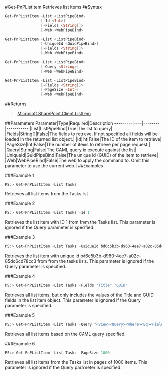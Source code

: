 #Get-PnPListItem
Retrieves list items
##Syntax
```powershell
Get-PnPListItem -List <ListPipeBind>
                [-Id <Int>]
                [-Fields <String[]>]
                [-Web <WebPipeBind>]
```


```powershell
Get-PnPListItem -List <ListPipeBind>
                [-UniqueId <GuidPipeBind>]
                [-Fields <String[]>]
                [-Web <WebPipeBind>]
```


```powershell
Get-PnPListItem -List <ListPipeBind>
                [-Query <String>]
                [-Web <WebPipeBind>]
```


```powershell
Get-PnPListItem -List <ListPipeBind>
                [-Fields <String[]>]
                [-PageSize <Int>]
                [-Web <WebPipeBind>]
```


##Returns
>[Microsoft.SharePoint.Client.ListItem](https://msdn.microsoft.com/en-us/library/microsoft.sharepoint.client.listitem.aspx)

##Parameters
Parameter|Type|Required|Description
---------|----|--------|-----------
|List|ListPipeBind|True|The list to query|
|Fields|String[]|False|The fields to retrieve. If not specified all fields will be loaded in the returned list object.|
|Id|Int|False|The ID of the item to retrieve|
|PageSize|Int|False|The number of items to retrieve per page request.|
|Query|String|False|The CAML query to execute against the list|
|UniqueId|GuidPipeBind|False|The unique id (GUID) of the item to retrieve|
|Web|WebPipeBind|False|The web to apply the command to. Omit this parameter to use the current web.|
##Examples

###Example 1
```powershell
PS:> Get-PnPListItem -List Tasks
```
Retrieves all list items from the Tasks list

###Example 2
```powershell
PS:> Get-PnPListItem -List Tasks -Id 1
```
Retrieves the list item with ID 1 from from the Tasks list. This parameter is ignored if the Query parameter is specified.

###Example 3
```powershell
PS:> Get-PnPListItem -List Tasks -UniqueId bd6c5b3b-d960-4ee7-a02c-85dc6cd78cc3
```
Retrieves the list item with unique id bd6c5b3b-d960-4ee7-a02c-85dc6cd78cc3 from from the tasks lists. This parameter is ignored if the Query parameter is specified.

###Example 4
```powershell
PS:> Get-PnPListItem -List Tasks -Fields "Title","GUID"
```
Retrieves all list items, but only includes the values of the Title and GUID fields in the list item object. This parameter is ignored if the Query parameter is specified.

###Example 5
```powershell
PS:> Get-PnPListItem -List Tasks -Query "<View><Query><Where><Eq><FieldRef Name='GUID'/><Value Type='Guid'>bd6c5b3b-d960-4ee7-a02c-85dc6cd78cc3</Value></Eq></Where></Query></View>"
```
Retrieves all list items based on the CAML query specified.

###Example 6
```powershell
PS:> Get-PnPListItem -List Tasks -PageSize 1000
```
Retrieves all list items from the Tasks list in pages of 1000 items. This parameter is ignored if the Query parameter is specified.
